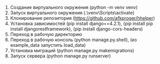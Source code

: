 1. Создание виртуального окружения (python -m venv venv)
2. Запуск виртуального окружения (.\venv\Scripts\activate)
3. Клонирование репозитория (https://github.com/afkproger/hhelper)
4. Установка зависимостей (pip install django==4.2.1), (pip install pip install djangorestframework), (pip install django-cors-headers)
5. Переход в рабочую директорию
6. Переход в рабочую консоль (python manage.py.shell), (из example_data запустить load_data)
7. Установка миграций (python manage.py makemigrations)
8. Запуск сервера (python manage.py runserver)
